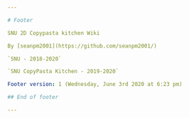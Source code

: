 ```yaml
---

# Footer

SNU 2D Copypasta kitchen Wiki

By [seanpm2001](https://github.com/seanpm2001/)

`SNU - 2018-2020`

`SNU CopyPasta Kitchen - 2019-2020`

Footer version: 1 (Wednesday, June 3rd 2020 at 6:23 pm)

## End of footer

---
```

